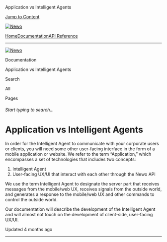 Application vs Intelligent Agents

[Jump to Content](#content)

[![Newo](https://files.readme.io/895bdeef8322f081f6d0f4507a17e414930dfddfddf1de452f458dc00698ca84-small-svgviewer-png-output_9.png)](/)

[Home](/)[Documentation](/docs)[API Reference](/reference)

* * *

[![Newo](https://files.readme.io/895bdeef8322f081f6d0f4507a17e414930dfddfddf1de452f458dc00698ca84-small-svgviewer-png-output_9.png)](/)

Documentation

Application vs Intelligent Agents

Search

All

Pages

###### Start typing to search…

# Application vs Intelligent Agents

In order for the Intelligent Agent to communicate with your corporate users or clients, you will need some other user-facing interface in the form of a mobile application or website. We refer to the term “Application,” which encompasses a set of technologies that includes two concepts:

1.  Intelligent Agent
2.  User-facing UX/UI that interact with each other through the Newo API

We use the term Intelligent Agent to designate the server part that receives messages from the mobile/web UX, receives signals from the outside world, and generates a response to the mobile/web UX and other commands to control the outside world.

Our documentation will describe the development of the Intelligent Agent and will almost not touch on the development of client-side, user-facing UX/UI.

Updated 4 months ago

* * *
